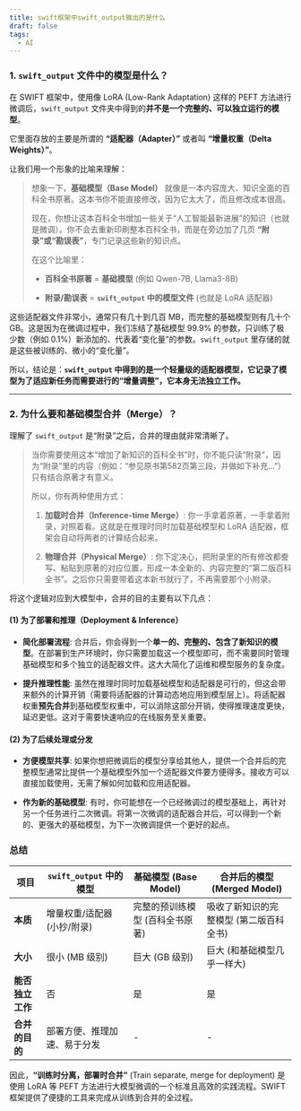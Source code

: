 ```yaml
---
title: swift框架中swift_output输出的是什么
draft: false
tags:
  - AI
---
```

 

### 1. `swift_output` 文件中的模型是什么？

在 SWIFT 框架中，使用像 LoRA (Low-Rank Adaptation) 这样的 PEFT 方法进行微调后，`swift_output` 文件夹中得到的**并不是一个完整的、可以独立运行的模型**。

它里面存放的主要是所谓的 **“适配器（Adapter）”** 或者叫 **“增量权重（Delta Weights）”**。

让我们用一个形象的比喻来理解：

> 想象一下，**基础模型（Base Model）** 就像是一本内容庞大、知识全面的百科全书原著。这本书你不能直接修改，因为它太大了，而且修改成本很高。
> 
> 现在，你想让这本百科全书增加一些关于“人工智能最新进展”的知识（也就是微调）。你不会去重新印刷整本百科全书，而是在旁边加了几页 **“附录”或“勘误表”**，专门记录这些新的知识点。
> 
> 在这个比喻里：
> 
> - **百科全书原著** = **基础模型** (例如 Qwen-7B, Llama3-8B)
>     
> - **附录/勘误表** = **`swift_output` 中的模型文件** (也就是 LoRA 适配器)
>     

这些适配器文件非常小，通常只有几十到几百 MB，而完整的基础模型则有几十个 GB。这是因为在微调过程中，我们冻结了基础模型 99.9% 的参数，只训练了极少数（例如 0.1%）新添加的、代表着“变化量”的参数。`swift_output` 里存储的就是这些被训练的、微小的“变化量”。

所以，结论是：**`swift_output` 中得到的是一个轻量级的适配器模型，它记录了模型为了适应新任务而需要进行的“增量调整”，它本身无法独立工作。**

---

### 2. 为什么要和基础模型合并（Merge）？

理解了 `swift_output` 是“附录”之后，合并的理由就非常清晰了。

> 当你需要使用这本“增加了新知识的百科全书”时，你不能只读“附录”，因为“附录”里的内容（例如：“参见原书第582页第三段，并做如下补充...”）只有结合原著才有意义。
> 
> 所以，你有两种使用方式：
> 
> 1. **加载时合并（Inference-time Merge）**: 你一手拿着原著，一手拿着附录，对照着看。这就是在推理时同时加载基础模型和 LoRA 适配器，框架会自动将两者的计算结合起来。
>     
> 2. **物理合并（Physical Merge）**: 你下定决心，把附录里的所有修改都誊写、粘贴到原著的对应位置，形成一本全新的、内容完整的“第二版百科全书”。之后你只需要带着这本新书就行了，不再需要那个小附录。
>     

将这个逻辑对应到大模型中，合并的目的主要有以下几点：

#### (1) 为了部署和推理（Deployment & Inference）

- **简化部署流程**: 合并后，你会得到一个**单一的、完整的、包含了新知识的模型**。在部署到生产环境时，你只需要加载这一个模型即可，而不需要同时管理基础模型和多个独立的适配器文件。这大大简化了运维和模型服务的复杂度。
    
- **提升推理性能**: 虽然在推理时同时加载基础模型和适配器是可行的，但这会带来额外的计算开销（需要将适配器的计算动态地应用到模型层上）。将适配器权重**预先合并**到基础模型权重中，可以消除这部分开销，使得推理速度更快，延迟更低。这对于需要快速响应的在线服务至关重要。
    

#### (2) 为了后续处理或分发

- **方便模型共享**: 如果你想把微调后的模型分享给其他人，提供一个合并后的完整模型通常比提供一个基础模型外加一个适配器文件要方便得多。接收方可以直接加载使用，无需了解如何加载和应用适配器。
    
- **作为新的基础模型**: 有时，你可能想在一个已经微调过的模型基础上，再针对另一个任务进行二次微调。将第一次微调的适配器合并后，可以得到一个新的、更强大的基础模型，为下一次微调提供一个更好的起点。
    

### 总结

|项目|`swift_output` 中的模型|基础模型 (Base Model)|合并后的模型 (Merged Model)|
|---|---|---|---|
|**本质**|增量权重/适配器 (小抄/附录)|完整的预训练模型 (百科全书原著)|吸收了新知识的完整模型 (第二版百科全书)|
|**大小**|很小 (MB 级别)|巨大 (GB 级别)|巨大 (和基础模型几乎一样大)|
|**能否独立工作**|否|是|是|
|**合并的目的**|部署方便、推理加速、易于分发|-|-|

因此，**“训练时分离，部署时合并”** (Train separate, merge for deployment) 是使用 LoRA 等 PEFT 方法进行大模型微调的一个标准且高效的实践流程。SWIFT 框架提供了便捷的工具来完成从训练到合并的全过程。
